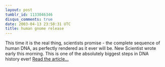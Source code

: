 ```yaml
---
layout: post
tumblr_id: 1133046346
disqus_comments: true
date: 2003-04-13 23:50:31 UTC
title: human gnome release
---
```


This time it is the real thing, scientists promise - the complete sequence of human DNA, as perfectly rendered as it ever will be. New Scientist wrote early this morning. This is one of the absolutely biggest steps in DNA history ever! <a href="http://www.newscientist.com/news/news.jsp?id=ns99993621" target="_blank">Read the article...</a>
